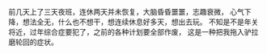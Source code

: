 前几天上了三天夜班，连休两天并未恢复，大脑昏昏噩噩，志趣衰微，
心气下降，想法全无，什么也不想干，想连续休息好多天，想出去玩。
不知是不是年关将近，过年综合症要犯了，之前的各种计划要全部作废，
这是一种把我拖入驴拉磨轮回的症状。
